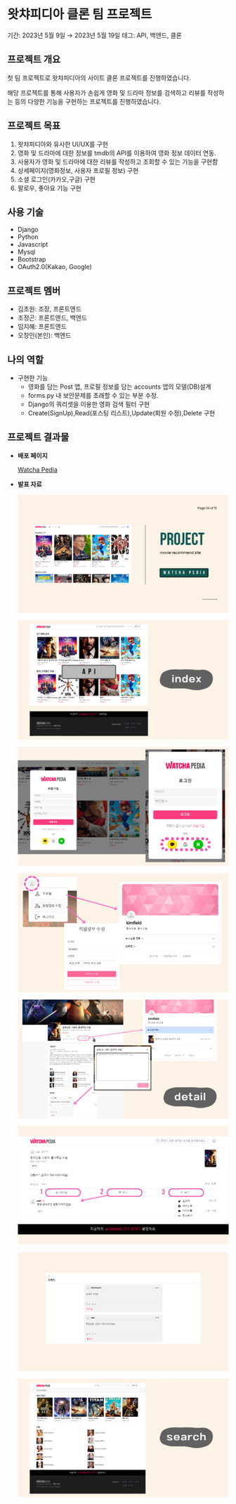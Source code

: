 # 왓챠피디아 클론 팀 프로젝트

기간: 2023년 5월 9일 → 2023년 5월 19일
태그: API, 백엔드, 클론

## 프로젝트 개요

첫 팀 프로젝트로 왓챠피디아의 사이트 클론 프로젝트를 진행하였습니다.

해당 프로젝트를 통해 사용자가 손쉽게 영화 및 드라마 정보를 검색하고 리뷰를 작성하는 등의 다양한 기능을 구현하는 프로젝트를 진행하였습니다.

## 프로젝트 목표

1. 왓챠피디아와 유사한 UI/UX를 구현
2. 영화 및 드라마에 대한 정보를 tmdb의 API를 이용하여 영화 정보 데이터 연동.
3. 사용자가 영화 및 드라마에 대한 리뷰를 작성하고 조회할 수 있는 기능을 구현함
4. 상세페이지(영화정보, 사용자 프로필 정보) 구현
5. 소셜 로그인(카카오,구글) 구현
6. 팔로우, 좋아요 기능 구현

## 사용 기술

- Django
- Python
- Javascript
- Mysql
- Bootstrap
- OAuth2.0(Kakao, Google)

## 프로젝트 멤버

- 김초원: 조장, 프론트엔드
- 조정곤: 프론트엔드, 백엔드
- 임지혜: 프론트엔드
- 오창인(본인): 백엔드

## 나의 역할

- 구현한 기능
    - 영화를 담는 Post 앱, 프로필 정보를 담는 accounts 앱의 모델(DB)설계
    - forms.py 내 보안문제를 초래할 수 있는 부분 수정.
    - Django의 쿼리셋을 이용한 영화 검색 필터 구현
    - Create(SignUp),Read(포스팅 리스트),Update(회원 수정),Delete 구현

## 프로젝트 결과물

- **배포 페이지**
    
    [Watcha Pedia](https://port-0-red-glassess-3wh3o2blr663egz.sel5.cloudtype.app/)
    
- **발표 자료**
    
    ![Red_glasses 왓챠피디아1024_6.jpg](https://github.com/mangji12/Red_glassess/blob/main/%EB%B0%9C%ED%91%9C%EC%9E%90%EB%A3%8C/1.jpg?raw=true)
    
    ![Red_glasses 왓챠피디아1024_8.jpg](https://github.com/mangji12/Red_glassess/blob/main/%EB%B0%9C%ED%91%9C%EC%9E%90%EB%A3%8C/2.jpg?raw=true)
    
    ![Red_glasses 왓챠피디아1024_15.jpg](https://github.com/mangji12/Red_glassess/blob/main/%EB%B0%9C%ED%91%9C%EC%9E%90%EB%A3%8C/3.jpg?raw=true)
    
    ![Red_glasses 왓챠피디아1024_12.jpg](https://github.com/mangji12/Red_glassess/blob/main/%EB%B0%9C%ED%91%9C%EC%9E%90%EB%A3%8C/4.jpg?raw=true)
    
    ![Red_glasses 왓챠피디아1024_13.jpg](https://github.com/mangji12/Red_glassess/blob/main/%EB%B0%9C%ED%91%9C%EC%9E%90%EB%A3%8C/5.jpg?raw=true)
    
    ![Red_glasses 왓챠피디아1024_14.jpg](https://github.com/mangji12/Red_glassess/blob/main/%EB%B0%9C%ED%91%9C%EC%9E%90%EB%A3%8C/6.jpg?raw=true)
    
    ![Red_glasses 왓챠피디아1024_10.jpg](https://github.com/mangji12/Red_glassess/blob/main/%EB%B0%9C%ED%91%9C%EC%9E%90%EB%A3%8C/7.jpg?raw=true)
    
    ![Red_glasses 왓챠피디아1024_11.jpg](https://github.com/mangji12/Red_glassess/blob/main/%EB%B0%9C%ED%91%9C%EC%9E%90%EB%A3%8C/8.jpg?raw=true)
